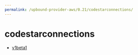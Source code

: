 ```yaml
---
permalink: /upbound-provider-aws/0.21/codestarconnections/
---
```


# codestarconnections



* [v1beta1](v1beta1/index.md)